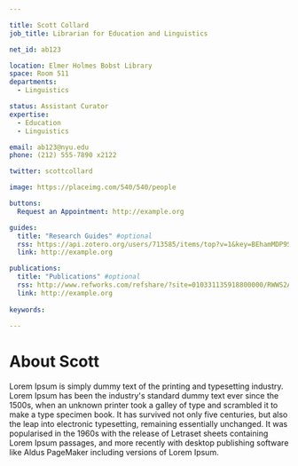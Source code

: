 ```yaml
---

title: Scott Collard
job_title: Librarian for Education and Linguistics

net_id: ab123

location: Elmer Holmes Bobst Library
space: Room 511
departments:
  - Linguistics

status: Assistant Curator
expertise:
  - Education
  - Linguistics

email: ab123@nyu.edu
phone: (212) 555-7890 x2122

twitter: scottcollard

image: https://placeimg.com/540/540/people

buttons:
  Request an Appointment: http://example.org

guides:
  title: "Research Guides" #optional
  rss: https://api.zotero.org/users/713585/items/top?v=1&key=BEhamMDP9SjuewuaagmMV3xi
  link: http://example.org

publications:
  title: "Publications" #optional
  rss: http://www.refworks.com/refshare/?site=010331135918800000/RWWS2A1108168/099821207281963000&rss
  link: http://example.org
  
keywords: 
      
---
```


# About Scott

Lorem Ipsum is simply dummy text of the printing and typesetting industry. Lorem Ipsum has been the industry's standard dummy text ever since the 1500s, when an unknown printer took a galley of type and scrambled it to make a type specimen book. It has survived not only five centuries, but also the leap into electronic typesetting, remaining essentially unchanged. It was popularised in the 1960s with the release of Letraset sheets containing Lorem Ipsum passages, and more recently with desktop publishing software like Aldus PageMaker including versions of Lorem Ipsum.
